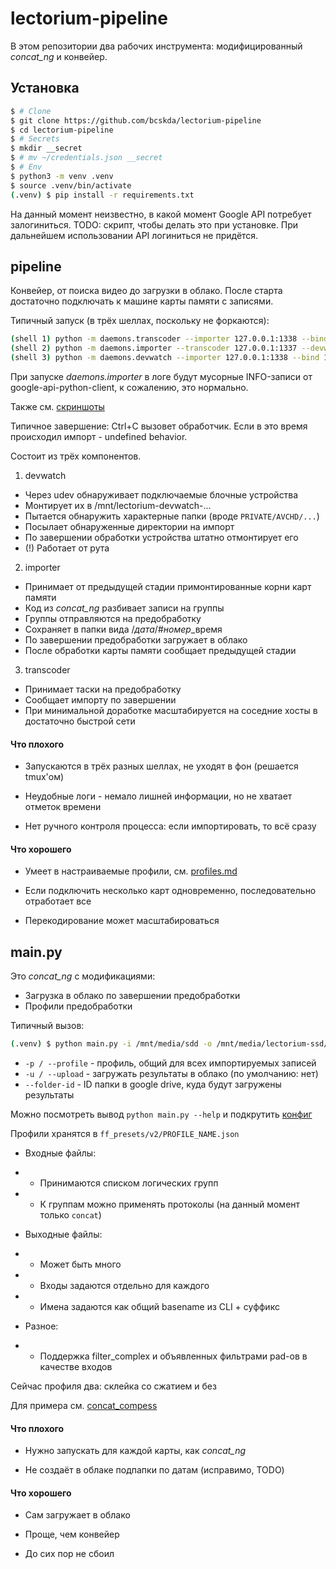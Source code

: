 # lectorium-pipeline

В этом репозитории два рабочих инструмента: модифицированный *concat_ng* и конвейер.

## Установка

```bash
$ # Clone
$ git clone https://github.com/bcskda/lectorium-pipeline
$ cd lectorium-pipeline
$ # Secrets
$ mkdir __secret
$ # mv ~/credentials.json __secret
$ # Env
$ python3 -m venv .venv
$ source .venv/bin/activate
(.venv) $ pip install -r requirements.txt
```

На данный момент неизвестно, в какой момент Google API потребует залогиниться. TODO: скрипт, чтобы делать это при установке. При дальнейшем использовании API логиниться не придётся.

## pipeline

Конвейер, от поиска видео до загрузки в облако. После старта достаточно подключать к машине карты памяти с записями.

Типичный запуск (в трёх шеллах, поскольку не форкаются):

```bash
(shell 1) python -m daemons.transcoder --importer 127.0.0.1:1338 --bind 127.0.0.1:1337
(shell 2) python -m daemons.importer --transcoder 127.0.0.1:1337 --devwatch 127.0.0.1:1339 --bind 127.0.0.1:1338
(shell 3) python -m daemons.devwatch --importer 127.0.0.1:1338 --bind 127.0.0.1:1339
```

При запуске *daemons.importer* в логе будут мусорные INFO-записи от google-api-python-client, к сожалению, это нормально.

Также см. [скриншоты](docs/daemons)

Типичное завершение: Ctrl+C вызовет обработчик. Если в это время происходил импорт - undefined behavior.

Состоит из трёх компонентов.

1) devwatch
- Через udev обнаруживает подключаемые блочные устройства
- Монтирует их в /mnt/lectorium-devwatch-...
- Пытается обнаружить характерные папки (вроде ```PRIVATE/AVCHD/...```)
- Посылает обнаруженные директории на импорт
- По завершении обработки устройства штатно отмонтирует его
- (!) Работает от рута

2) importer
- Принимает от предыдущей стадии примонтированные корни карт памяти
- Код из *concat_ng* разбивает записи на группы
- Группы отправляются на предобработку
- Сохраняет в папки вида /*дата*/#*номер*_время
- По завершении предобработки загружает в облако
- После обработки карты памяти сообщает предыдущей стадии

3) transcoder
- Принимает таски на предобработку
- Сообщает импорту по завершении
- При минимальной доработке масштабируется на соседние хосты в достаточно быстрой сети

#### Что плохого

- Запускаются в трёх разных шеллах, не уходят в фон (решается tmux'ом)

- Неудобные логи - немало лишней информации, но не хватает отметок времени

- Нет ручного контроля процесса: если импортировать, то всё сразу

#### Что хорошего

- Умеет в настраиваемые профили, см. [profiles.md](docs/profiles.md)

- Если подключить несколько карт одновременно, последовательно отработает все

- Перекодирование может масштабироваться

## main.py

Это *concat_ng* c модификациями:
- Загрузка в облако по завершении предобработки
- Профили предобработки

Типичный вызов:

```bash
(.venv) $ python main.py -i /mnt/media/sdd -o /mnt/media/lectorium-ssd/Lectorium -p concat_compress -u --folder-id=XXYYZZ
```

- ```-p / --profile``` - профиль, общий для всех импортируемых записей
- ```-u / --upload``` - загружать результаты в облако (по умолчанию: нет)
- ```--folder-id``` - ID папки в google drive, куда будут загружены результаты

Можно посмотреть вывод ```python main.py --help``` и подкрутить [конфиг](config_default.json)

Профили хранятся в ```ff_presets/v2/PROFILE_NAME.json```

- Входные файлы:
- - Принимаются списком логических групп
- - К группам можно применять протоколы (на данный момент только ```concat```)

- Выходные файлы:
- - Может быть много
- - Входы задаются отдельно для каждого
- - Имена задаются как общий basename из CLI + суффикс

- Разное:
- - Поддержка filter_complex и объявленных фильтрами pad-ов в качестве входов

Сейчас профиля два: склейка со сжатием и без

Для примера см. [concat_compess](ff_presets/v2/concat_compress.json)

#### Что плохого

- Нужно запускать для каждой карты, как *concat_ng*

- Не создаёт в облаке подпапки по датам (исправимо, TODO)

#### Что хорошего

- Сам загружает в облако

- Проще, чем конвейер

- До сих пор не сбоил
